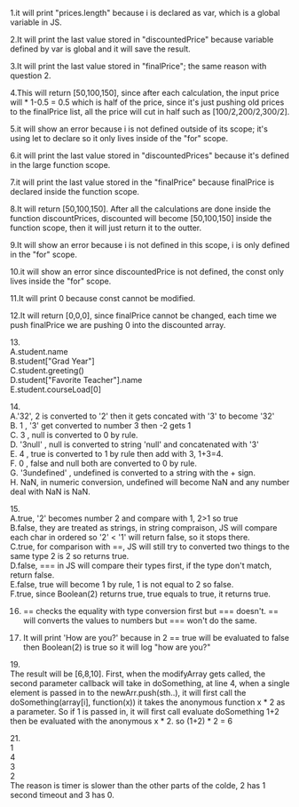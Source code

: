 1.it will print "prices.length" because i is declared as var, which is a global variable in JS.

2.It will print the last value stored in "discountedPrice" because variable defined by var is global and it will save the result.

3.It will print the last value stored in "finalPrice"; the same reason with question 2.

4.This will return [50,100,150], since after each calculation, the input price will * 1-0.5 = 0.5 which is half of the price, since it's just pushing old prices to the finalPrice list, all the price will cut in half such as [100/2,200/2,300/2].

5.it will show an error because i is not defined outside of its scope; it's using let to declare so it only lives inside of the "for" scope.

6.it will print the last value stored in "discountedPrices" because it's defined in the large function scope.

7.it will print the last value stored in the "finalPrice" because finalPrice is declared inside the function scope.

8.It will return [50,100,150]. After all the calculations are done inside the function discountPrices, discounted will become [50,100,150] inside the function scope, then it will just return it to the outter.

9.It will show an error because i is not defined in this scope, i is only defined in the "for" scope.

10.it will show an error since discountedPrice is not defined, the const only lives inside the "for" scope.

11.It will print 0 because const cannot be modified.

12.It will return [0,0,0], since finalPrice cannot be changed, each time we push finalPrice we are pushing 0 into the discounted array.

13.\
A.student.name\
B.student["Grad Year"]\
C.student.greeting()\
D.student["Favorite Teacher"].name\
E.student.courseLoad[0]

14.\
A.'32', 2 is converted to '2' then it gets concated with '3' to become '32'\
B. 1 , '3' get converted to number 3 then -2 gets 1\
C. 3 , null is converted to 0 by rule.\
D. '3null' , null is converted to string 'null' and concatenated with '3'\
E. 4 , true is converted to 1 by rule then add with 3, 1+3=4.\
F. 0 , false and null both are converted to 0 by rule.\
G. '3undefined' , undefined is converted to a string with the + sign.\
H. NaN, in numeric conversion, undefined will become NaN and any number deal with NaN is NaN.

15.\
A.true, '2' becomes number 2 and compare with 1, 2>1 so true\
B.false, they are treated as strings, in string compraison, JS will compare each char in ordered so '2' < '1' will return false, so it stops there.\
C.true, for comparison with ==, JS will still try to converted two things to the same type 2 is 2 so returns true.\
D.false, === in JS will compare their types first, if the type don't match, return false.\
E.false, true will become 1 by rule, 1 is not equal to 2 so false.\
F.true, since Boolean(2) returns true, true equals to true, it returns true.

16. == checks the equality with type conversion first but === doesn't. == will converts the values to numbers but === won't do the same.

17. It will print 'How are you?' because in 2 == true will be evaluated to false then Boolean(2) is true so it will log "how are you?"

19.\
The result will be [6,8,10]. First, when the modifyArray gets called, the second parameter callback will take in doSomething, at line 4, when a single element is passed in to the newArr.push(sth..), it will first call the doSomething(array[i], function(x)) it takes the anonymous function x * 2 as a parameter. So if 1 is passed in, it will first call evaluate doSomething 1+2 then be evaluated with the anonymous x * 2. so (1+2) * 2 = 6  

21.\
1\
4\
3\
2\
The reason is timer is slower than the other parts of the colde, 2 has 1 second timeout and 3 has 0.
